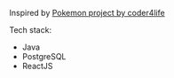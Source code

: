 Inspired by [Pokemon project by coder4life](https://www.youtube.com/watch?v=uIdx4DbCRd4&t=387s&ab_channel=coder4life)

Tech stack:
- Java
- PostgreSQL
- ReactJS

